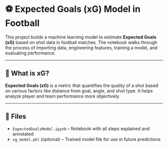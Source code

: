 # ⚽ Expected Goals (xG) Model in Football

This project builds a machine learning model to estimate **Expected Goals (xG)** based on shot data in football matches. The notebook walks through the process of importing data, engineering features, training a model, and evaluating performance.

---

## 📌 What is xG?

**Expected Goals (xG)** is a metric that quantifies the quality of a shot based on various factors like distance from goal, angle, and shot type. It helps analyze player and team performance more objectively.

---

## 📁 Files

- `ExpectedGoalsModel.ipynb` – Notebook with all steps explained and annotated
- `xg_model.pkl` (optional) – Trained model file for use in future predictions
